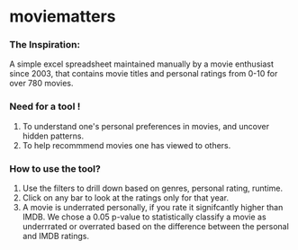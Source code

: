 # moviematters

### The Inspiration:
A simple excel spreadsheet maintained manually by a movie enthusiast since 2003, that contains movie titles and personal ratings from 0-10 for over 780 movies. 

### Need for a tool !
1. To understand one's personal preferences in movies, and uncover hidden patterns.
2. To help recommmend movies one has viewed to others.


### How to use the tool?
1. Use the filters to drill down based on genres, personal rating, runtime. 
1. Click on any bar to look at the ratings only for that year.
1. A movie is underrated personally, if you rate it signifcantly higher than IMDB. We chose a 0.05 p-value to statistically classify a movie as underrrated or overrated based on the difference between the personal and IMDB ratings.
